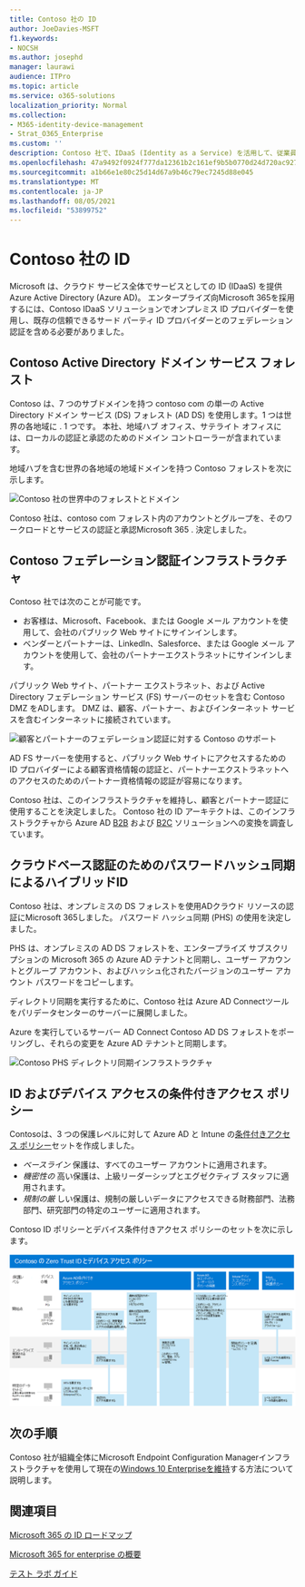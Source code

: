 ```yaml
---
title: Contoso 社の ID
author: JoeDavies-MSFT
f1.keywords:
- NOCSH
ms.author: josephd
manager: laurawi
audience: ITPro
ms.topic: article
ms.service: o365-solutions
localization_priority: Normal
ms.collection:
- M365-identity-device-management
- Strat_O365_Enterprise
ms.custom: ''
description: Contoso 社で、IDaaS (Identity as a Service) を活用して、従業員向けのクラウド ベース認証や、パートナーと顧客向けのフェデレーション認証を提供している方法を説明します。
ms.openlocfilehash: 47a9492f0924f777da12361b2c161ef9b5b0770d24d720ac927b02b44f369bc8
ms.sourcegitcommit: a1b66e1e80c25d14d67a9b46c79ec7245d88e045
ms.translationtype: MT
ms.contentlocale: ja-JP
ms.lasthandoff: 08/05/2021
ms.locfileid: "53899752"
---
```

# <a name="identity-for-the-contoso-corporation"></a>Contoso 社の ID

Microsoft は、クラウド サービス全体でサービスとしての ID (IDaaS) を提供Azure Active Directory (Azure AD)。 エンタープライズ向Microsoft 365を採用するには、Contoso IDaaS ソリューションでオンプレミス ID プロバイダーを使用し、既存の信頼できるサード パーティ ID プロバイダーとのフェデレーション認証を含める必要がありました。

## <a name="the-contoso-active-directory-domain-services-forest"></a>Contoso Active Directory ドメイン サービス フォレスト

Contoso は、7 つのサブドメインを持つ contoso com の単一の Active Directory ドメイン サービス (DS) フォレスト (AD DS) を使用します。1 つは世界の各地域に \. 1 つです。 本社、地域ハブ オフィス、サテライト オフィスには、ローカルの認証と承認のためのドメイン コントローラーが含まれています。

地域ハブを含む世界の各地域の地域ドメインを持つ Contoso フォレストを次に示します。

![Contoso 社の世界中のフォレストとドメイン](../media/contoso-identity/contoso-identity-fig1.png)
 
Contoso 社は、contoso com フォレスト内のアカウントとグループを、そのワークロードとサービスの認証と承認Microsoft 365 \. 決定しました。

## <a name="the-contoso-federated-authentication-infrastructure"></a>Contoso フェデレーション認証インフラストラクチャ

Contoso 社では次のことが可能です。

- お客様は、Microsoft、Facebook、または Google メール アカウントを使用して、会社のパブリック Web サイトにサインインします。
- ベンダーとパートナーは、LinkedIn、Salesforce、または Google メール アカウントを使用して、会社のパートナーエクストラネットにサインインします。

パブリック Web サイト、パートナー エクストラネット、および Active Directory フェデレーション サービス (FS) サーバーのセットを含む Contoso DMZ をADします。 DMZ は、顧客、パートナー、およびインターネット サービスを含むインターネットに接続されています。

![顧客とパートナーのフェデレーション認証に対する Contoso のサポート](../media/contoso-identity/contoso-identity-fig2.png)
 
AD FS サーバーを使用すると、パブリック Web サイトにアクセスするための ID プロバイダーによる顧客資格情報の認証と、パートナーエクストラネットへのアクセスのためのパートナー資格情報の認証が容易になります。

Contoso 社は、このインフラストラクチャを維持し、顧客とパートナー認証に使用することを決定しました。 Contoso 社の ID アーキテクトは、このインフラストラクチャから Azure AD [B2B](/azure/active-directory/b2b/hybrid-organizations) および [B2C](/azure/active-directory-b2c/solution-articles) ソリューションへの変換を調査しています。

## <a name="hybrid-identity-with-password-hash-synchronization-for-cloud-based-authentication"></a>クラウドベース認証のためのパスワードハッシュ同期によるハイブリッドID

Contoso 社は、オンプレミスの DS フォレストを使用ADクラウド リソースの認証にMicrosoft 365しました。 パスワード ハッシュ同期 (PHS) の使用を決定しました。

PHS は、オンプレミスの AD DS フォレストを、エンタープライズ サブスクリプションの Microsoft 365 の Azure AD テナントと同期し、ユーザー アカウントとグループ アカウント、およびハッシュ化されたバージョンのユーザー アカウント パスワードをコピーします。

ディレクトリ同期を実行するために、Contoso 社は Azure AD Connectツールをパリデータセンターのサーバーに展開しました。

Azure を実行しているサーバー AD Connect Contoso AD DS フォレストをポーリングし、それらの変更を Azure AD テナントと同期します。

![Contoso PHS ディレクトリ同期インフラストラクチャ](../media/contoso-identity/contoso-identity-fig4.png)
 
## <a name="conditional-access-policies-for-identity-and-device-access"></a>ID およびデバイス アクセスの条件付きアクセス ポリシー

Contosoは、3 つの保護レベルに対して Azure AD と Intune の[条件付きアクセス ポリシー](../security/office-365-security/identity-access-policies.md)セットを作成しました。

- *ベースライン* 保護は、すべてのユーザー アカウントに適用されます。
- *機密性の* 高い保護は、上級リーダーシップとエグゼクティブ スタッフに適用されます。
- *規制の厳* しい保護は、規制の厳しいデータにアクセスできる財務部門、法務部門、研究部門の特定のユーザーに適用されます。

Contoso ID ポリシーとデバイス条件付きアクセス ポリシーのセットを次に示します。

![Contoso 社の ID およびデバイスの条件付きアクセス ポリシー](../media/contoso-identity/contoso-identity-fig5.png)
 
## <a name="next-step"></a>次の手順

Contoso 社が組織全体にMicrosoft Endpoint Configuration Managerインフラストラクチャを使用して現在の[Windows 10 Enterpriseを維持](contoso-win10.md)する方法について説明します。

## <a name="see-also"></a>関連項目

[Microsoft 365 の ID ロードマップ](identity-roadmap-microsoft-365.md)

[Microsoft 365 for enterprise の概要](microsoft-365-overview.md)

[テスト ラボ ガイド](m365-enterprise-test-lab-guides.md)